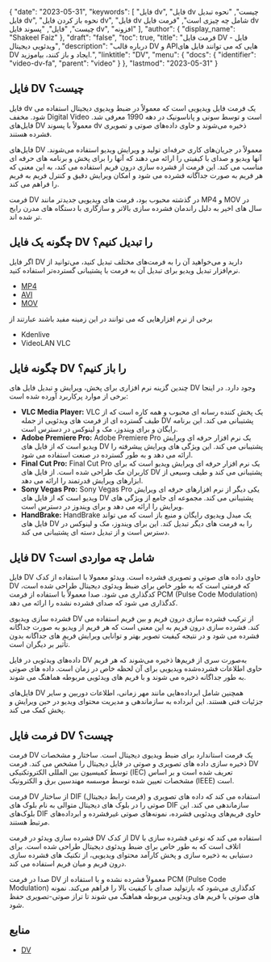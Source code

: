 {
  "date": "2023-05-31",
  "keywords": [
"فایل dv",
"فایل dv چیست",
"نحوه تبدیل فایل dv",
"نحوه باز کردن فایل dv",
"فایل dv شامل چه چیزی است",
"فرمت فایل dv چیست",
"فایل",
"پسوند فایل dv",
"افزونه"
],
  "author": {
    "display_name": "Shakeel Faiz"
},
  "draft": "false",
  "toc": true,
  "title": "فرمت فایل DV - فایل ویدئویی دیجیتال",
  "description": "درباره قالب DV و APIهایی که می توانند فایل های DV ایجاد و باز کنند، بیاموزید.",
  "linktitle": "DV",
  "menu": {
    "docs": {
      "identifier": "video-dv-fa",
      "parent": "video"
}
},
  "lastmod": "2023-05-31"
}

## فایل DV چیست؟

فایل dv یک فرمت فایل ویدیویی است که معمولاً در ضبط ویدیوی دیجیتال استفاده می شود. مخفف Digital Video است و توسط سونی و پاناسونیک در دهه 1990 معرفی شد. فایل‌های DV معمولاً با پسوند dv ذخیره می‌شوند و حاوی داده‌های صوتی و تصویری فشرده هستند.

فایل‌های DV معمولاً در جریان‌های کاری حرفه‌ای تولید و ویرایش ویدیو استفاده می‌شوند. آنها ویدیو و صدای با کیفیتی را ارائه می دهند که آنها را برای پخش و برنامه های حرفه ای مناسب می کند. این فرمت از فشرده سازی درون فریم استفاده می کند، به این معنی که هر فریم به صورت جداگانه فشرده می شود و امکان ویرایش دقیق و کنترل فریم به فریم را فراهم می کند.

فرمت DV در گذشته محبوب بود، فرمت های ویدیویی جدیدتر مانند MP4 و MOV در سال های اخیر به دلیل راندمان فشرده سازی بالاتر و سازگاری با دستگاه های مدرن رایج تر شده اند.

## چگونه یک فایل DV را تبدیل کنیم؟

اگر فایل DV دارید و می‌خواهید آن را به فرمت‌های مختلف تبدیل کنید، می‌توانید از نرم‌افزار تبدیل ویدیو برای تبدیل آن به فرمت با پشتیبانی گسترده‌تر استفاده کنید.

- [MP4](/video/mp4/)
- [AVI](/video/avi/)
- [MOV](/video/mov/)

برخی از نرم افزارهایی که می توانند در این زمینه مفید باشند عبارتند از

- Kdenlive
- VideoLAN VLC

## چگونه فایل DV را باز کنیم؟

چندین گزینه نرم افزاری برای پخش، ویرایش و تبدیل فایل های DV وجود دارد. در اینجا برخی از موارد پرکاربرد آورده شده است:

- **VLC Media Player:** VLC یک پخش کننده رسانه ای محبوب و همه کاره است که از طیف گسترده ای از فرمت های ویدئویی از جمله DV پشتیبانی می کند. این برنامه رایگان و برای ویندوز، مک و لینوکس در دسترس است.
- **Adobe Premiere Pro:** Adobe Premiere Pro یک نرم افزار حرفه ای ویرایش ویدیو است که از فایل های DV پشتیبانی می کند. این ویژگی های ویرایش پیشرفته را ارائه می دهد و به طور گسترده در صنعت استفاده می شود.
- **Final Cut Pro:** Final Cut Pro یک نرم افزار حرفه ای ویرایش ویدیو است که برای کاربران مک طراحی شده است. از فایل های DV پشتیبانی می کند و طیف وسیعی از ابزارهای ویرایش قدرتمند را ارائه می دهد.
- **Sony Vegas Pro:** Sony Vegas Pro یکی دیگر از نرم افزارهای حرفه ای ویرایش ویدیو است که از فایل های DV پشتیبانی می کند. مجموعه ای جامع از ویژگی های ویرایش را ارائه می دهد و برای ویندوز در دسترس است.
- **HandBrake:** HandBrake یک مبدل ویدیوی رایگان و منبع باز است که می تواند فایل های DV را به فرمت های دیگر تبدیل کند. این برای ویندوز، مک و لینوکس در دسترس است و از تبدیل دسته ای پشتیبانی می کند.

## فایل DV شامل چه مواردی است؟

فایل DV حاوی داده های صوتی و تصویری فشرده است. ویدئو معمولا با استفاده از کدک DV که فرمتی است که به طور خاص برای ضبط ویدئوی دیجیتال طراحی شده است، کدگذاری می شود. صدا معمولاً با استفاده از فرمت PCM (Pulse Code Modulation) کدگذاری می شود که صدای فشرده نشده را ارائه می دهد.

فشرده سازی ویدیوی DV از ترکیب فشرده سازی درون فریم و بین فریم استفاده می کند. فشرده سازی درون فریم به این معنی است که هر فریم از ویدیو به صورت جداگانه فشرده می شود و در نتیجه کیفیت تصویر بهتر و توانایی ویرایش فریم های جداگانه بدون تأثیر بر دیگران است.

داده‌های ویدئویی در فایل DV به‌صورت سری از فریم‌ها ذخیره می‌شوند که هر فریم حاوی اطلاعات فشرده‌شده ویدیویی برای آن لحظه خاص در زمان است. داده های صوتی به طور جداگانه ذخیره می شوند و با فریم های ویدئویی مربوطه هماهنگ می شوند.

فایل‌های DV همچنین شامل ابرداده‌هایی مانند مهر زمانی، اطلاعات دوربین و سایر جزئیات فنی هستند. این ابرداده به سازماندهی و مدیریت محتوای ویدیو در حین ویرایش و پخش کمک می کند.

## فرمت فایل DV چیست؟

فرمت DV یک فرمت استاندارد برای ضبط ویدیوی دیجیتال است. ساختار و مشخصات ذخیره سازی داده های تصویری و صوتی در فایل دیجیتال را مشخص می کند. فرمت DV توسط کمیسیون بین المللی الکتروتکنیکی (IEC) تعریف شده است و بر اساس مشخصات تعیین شده توسط موسسه مهندسین برق و الکترونیک (IEEE) است.

فرمت DV از ساختار DIF (فرمت رابط دیجیتال) استفاده می کند که داده های تصویری و صوتی را در بلوک های دیجیتال متوالی به نام بلوک های DIF سازماندهی می کند. این بلوک‌های DIF حاوی فریم‌های ویدئویی فشرده، نمونه‌های صوتی غیرفشرده و ابرداده‌های مرتبط هستند.

فشرده سازی ویدئو در فرمت DV از کدک DV استفاده می کند که نوعی فشرده سازی با اتلاف است که به طور خاص برای ضبط ویدئوی دیجیتال طراحی شده است. برای دستیابی به ذخیره سازی و پخش کارآمد محتوای ویدیویی، از تکنیک های فشرده سازی درون فریم و میان فریم استفاده می کند.

صدا در فرمت DV معمولاً فشرده نشده و با استفاده از PCM (Pulse Code Modulation) کدگذاری می‌شود که بازتولید صدای با کیفیت بالا را فراهم می‌کند. نمونه های صوتی با فریم های ویدئویی مربوطه هماهنگ می شوند تا تراز صوتی-تصویری حفظ شود.

## منابع
* [DV](https://en.wikipedia.org/wiki/DV)


